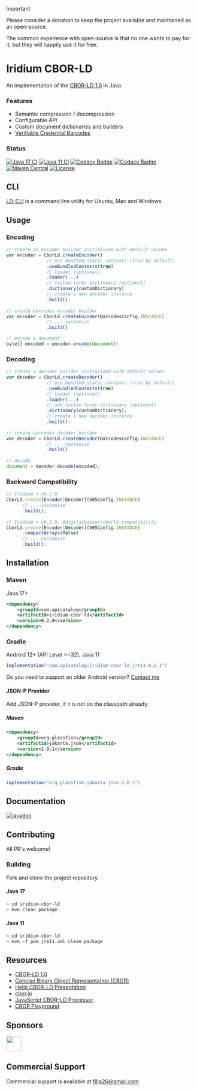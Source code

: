 > [!IMPORTANT]
> Please consider a donation to keep the project available and maintained as an open-source.
> 
> The common experience with open-source is that no one wants to pay for it, but they will happily use it for free.

# Iridium CBOR-LD
An implementation of the [CBOR-LD 1.0](https://json-ld.github.io/cbor-ld-spec/) in Java.

### Features

* Semantic compression / decompression
* Configurable API
* Custom document dictionaries and builders
* [Verifiable Credential Barcodes](https://w3c-ccg.github.io/vc-barcodes/)

### Status

[![Java 17 CI](https://github.com/filip26/iridium-cbor-ld/actions/workflows/java17-build.yml/badge.svg)](https://github.com/filip26/iridium-cbor-ld/actions/workflows/java17-build.yml)
[![Java 11 CI](https://github.com/filip26/iridium-cbor-ld/actions/workflows/java11-build.yml/badge.svg)](https://github.com/filip26/iridium-cbor-ld/actions/workflows/java11-build.yml)
[![Codacy Badge](https://app.codacy.com/project/badge/Grade/07fd47ee8fa64d68a47cc83365fa07d6)](https://app.codacy.com/gh/filip26/iridium-cbor-ld/dashboard?utm_source=gh&utm_medium=referral&utm_content=&utm_campaign=Badge_grade)
[![Codacy Badge](https://app.codacy.com/project/badge/Coverage/07fd47ee8fa64d68a47cc83365fa07d6)](https://app.codacy.com/gh/filip26/iridium-cbor-ld/dashboard?utm_source=gh&utm_medium=referral&utm_content=&utm_campaign=Badge_coverage)
[![Maven Central](https://img.shields.io/maven-central/v/com.apicatalog/iridium-cbor-ld.svg?label=Maven%20Central)](https://search.maven.org/search?q=g:com.apicatalog%20AND%20a:iridium-cbor-ld)
[![License](https://img.shields.io/badge/License-Apache%202.0-blue.svg)](https://opensource.org/licenses/Apache-2.0)


## CLI
[LD-CLI](https://github.com/filip26/ld-cli) is a command line utility for Ubuntu, Mac and Windows.

## Usage

### Encoding

```javascript
// create an encoder builder initialized with default values
var encoder = CborLd.createEncoder()
               // use bundled static contexts (true by default)
               .useBundledContexts(true)
               // loader (optional)
               .loader(...)
               // custom terms dictionary (optional)
               .dictionary(customDictionary)
               // create a new encoder instance
               .build(); 
                   
// create barcodes encoder builder 
var encoder = CborLd.createEncoder(BarcodesConfig.INSTANCE)
               // ... customize
               .build()

// encode a document
byte[] encoded = encoder.encode(document);
```

### Decoding

```javascript
// create a decoder builder initialized with default values
var decoder = CborLd.createDecoder()
               // use bundled static contexts (true by default)
               .useBundledContexts(true)
               // loader (optional)
               .loader(...)
               // add custom terms dictionary (optional)
               .dictionary(customDictionary);
               // create a new decoder instance
               .build(); 
                   
// create barcodes decoder builder
var decoder = CborLd.createDecoder(BarcodesConfig.INSTANCE)
               // ... customize
               .build()
  
// decode
document = decoder.decode(encoded);
```

### Backward Compatibility

```javascript
// Iridium < v0.2.0
CborLd.create[Encoder|Decoder](V05Config.INSTANCE)
      // ... customize      
      .build();
      
// Iridium < v0.2.0, @digitalbazaar/cborld compatibility
CborLd.create[Encoder|Decoder](V05Config.INSTANCE)
      .compactArrays(false)
      // ... customize      
      .build();
```


## Installation

### Maven

Java 17+

```xml
<dependency>
    <groupId>com.apicatalog</groupId>
    <artifactId>iridium-cbor-ld</artifactId>
    <version>0.2.0</version>
</dependency>

```

### Gradle
Android 12+ (API Level >=32), Java 11

```gradle
implementation("com.apicatalog:iridium-cbor-ld-jre11:0.2.1")
```

Do you need to support an older Android version? [Contact me](mailto:filip26@gmail.com)

#### JSON-P Provider

Add JSON-P provider, if it is not on the classpath already.

##### Maven

```xml
<dependency>
    <groupId>org.glassfish</groupId>
    <artifactId>jakarta.json</artifactId>
    <version>2.0.1</version>
</dependency>
```

##### Gradle

```gradle
implementation("org.glassfish:jakarta.json:2.0.1")
```

## Documentation

[![javadoc](https://javadoc.io/badge2/com.apicatalog/iridium-cbor-ld/javadoc.svg)](https://javadoc.io/doc/com.apicatalog/iridium-cbor-ld)

## Contributing

All PR's welcome!


### Building

Fork and clone the project repository.

#### Java 17
```bash
> cd iridium-cbor-ld
> mvn clean package
```

#### Java 11
```bash
> cd iridium-cbor-ld
> mvn -f pom_jre11.xml clean package
```

## Resources

* [CBOR-LD 1.0](https://json-ld.github.io/cbor-ld-spec/)
* [Concise Binary Object Representation (CBOR)](https://datatracker.ietf.org/doc/html/rfc8949)
* [Hello CBOR-LD Presentation](https://docs.google.com/presentation/d/1ksh-gUdjJJwDpdleasvs9aRXEmeRvqhkVWqeitx5ZAE/edit?usp=sharing)
* [cbor.io](https://cbor.io/)
* [JavaScript CBOR-LD Processor](https://github.com/digitalbazaar/cborld)
* [CBOR Playground](https://cbor.me/)

## Sponsors

<a href="https://github.com/digitalbazaar">
  <img src="https://avatars.githubusercontent.com/u/167436?s=200&v=4" width="40" />
</a> 

## Commercial Support

Commercial support is available at filip26@gmail.com


